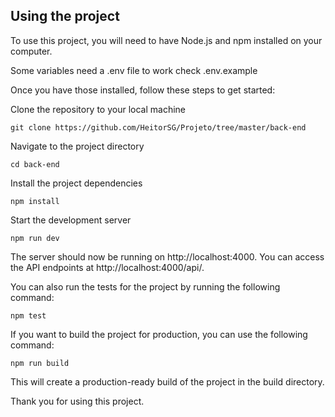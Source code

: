 ## Using the project

To use this project, you will need to have Node.js and npm installed on your computer.

Some variables need a .env file to work check .env.example

Once you have those installed, follow these steps to get started:

Clone the repository to your local machine

```
git clone https://github.com/HeitorSG/Projeto/tree/master/back-end
```

Navigate to the project directory

```
cd back-end
```

Install the project dependencies

```
npm install
```

Start the development server

```
npm run dev
```

The server should now be running on http://localhost:4000. You can access the API endpoints at http://localhost:4000/api/.

You can also run the tests for the project by running the following command:

```
npm test
```

If you want to build the project for production, you can use the following command:

```
npm run build
```

This will create a production-ready build of the project in the build directory.

Thank you for using this project.


